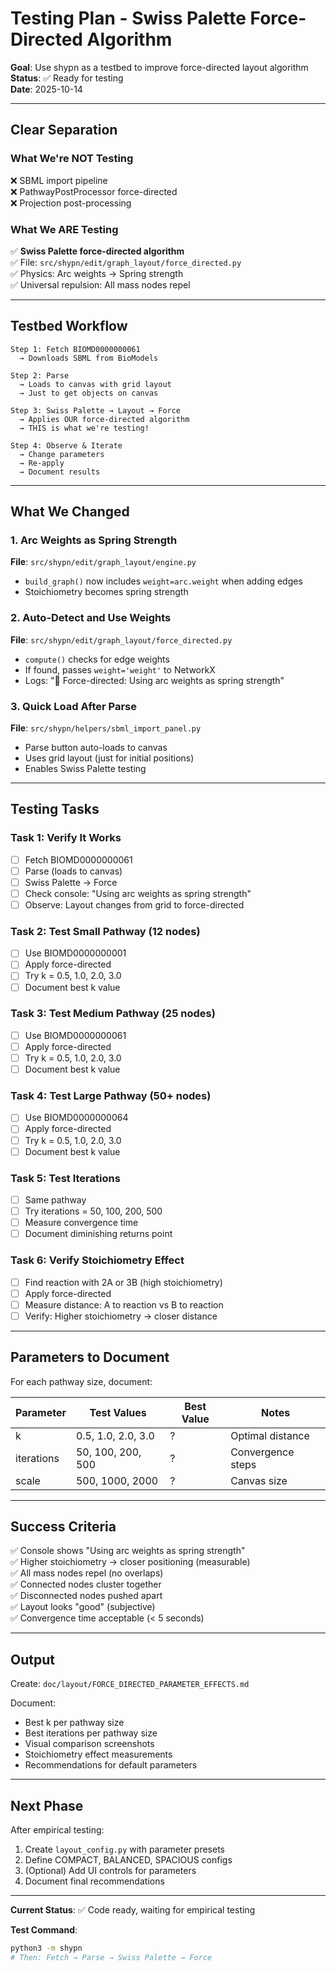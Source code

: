 # Testing Plan - Swiss Palette Force-Directed Algorithm

**Goal**: Use shypn as a testbed to improve force-directed layout algorithm  
**Status**: ✅ Ready for testing  
**Date**: 2025-10-14

---

## Clear Separation

### What We're NOT Testing
❌ SBML import pipeline  
❌ PathwayPostProcessor force-directed  
❌ Projection post-processing  

### What We ARE Testing
✅ **Swiss Palette force-directed algorithm**  
✅ File: `src/shypn/edit/graph_layout/force_directed.py`  
✅ Physics: Arc weights → Spring strength  
✅ Universal repulsion: All mass nodes repel  

---

## Testbed Workflow

```
Step 1: Fetch BIOMD0000000061
  → Downloads SBML from BioModels

Step 2: Parse
  → Loads to canvas with grid layout
  → Just to get objects on canvas

Step 3: Swiss Palette → Layout → Force
  → Applies OUR force-directed algorithm
  → THIS is what we're testing!

Step 4: Observe & Iterate
  → Change parameters
  → Re-apply
  → Document results
```

---

## What We Changed

### 1. Arc Weights as Spring Strength
**File**: `src/shypn/edit/graph_layout/engine.py`
- `build_graph()` now includes `weight=arc.weight` when adding edges
- Stoichiometry becomes spring strength

### 2. Auto-Detect and Use Weights
**File**: `src/shypn/edit/graph_layout/force_directed.py`
- `compute()` checks for edge weights
- If found, passes `weight='weight'` to NetworkX
- Logs: "🔬 Force-directed: Using arc weights as spring strength"

### 3. Quick Load After Parse
**File**: `src/shypn/helpers/sbml_import_panel.py`
- Parse button auto-loads to canvas
- Uses grid layout (just for initial positions)
- Enables Swiss Palette testing

---

## Testing Tasks

### Task 1: Verify It Works
- [ ] Fetch BIOMD0000000061
- [ ] Parse (loads to canvas)
- [ ] Swiss Palette → Force
- [ ] Check console: "Using arc weights as spring strength"
- [ ] Observe: Layout changes from grid to force-directed

### Task 2: Test Small Pathway (12 nodes)
- [ ] Use BIOMD0000000001
- [ ] Apply force-directed
- [ ] Try k = 0.5, 1.0, 2.0, 3.0
- [ ] Document best k value

### Task 3: Test Medium Pathway (25 nodes)
- [ ] Use BIOMD0000000061
- [ ] Apply force-directed
- [ ] Try k = 0.5, 1.0, 2.0, 3.0
- [ ] Document best k value

### Task 4: Test Large Pathway (50+ nodes)
- [ ] Use BIOMD0000000064
- [ ] Apply force-directed
- [ ] Try k = 0.5, 1.0, 2.0, 3.0
- [ ] Document best k value

### Task 5: Test Iterations
- [ ] Same pathway
- [ ] Try iterations = 50, 100, 200, 500
- [ ] Measure convergence time
- [ ] Document diminishing returns point

### Task 6: Verify Stoichiometry Effect
- [ ] Find reaction with 2A or 3B (high stoichiometry)
- [ ] Apply force-directed
- [ ] Measure distance: A to reaction vs B to reaction
- [ ] Verify: Higher stoichiometry → closer distance

---

## Parameters to Document

For each pathway size, document:

| Parameter | Test Values | Best Value | Notes |
|-----------|-------------|------------|-------|
| k | 0.5, 1.0, 2.0, 3.0 | ? | Optimal distance |
| iterations | 50, 100, 200, 500 | ? | Convergence steps |
| scale | 500, 1000, 2000 | ? | Canvas size |

---

## Success Criteria

✅ Console shows "Using arc weights as spring strength"  
✅ Higher stoichiometry → closer positioning (measurable)  
✅ All mass nodes repel (no overlaps)  
✅ Connected nodes cluster together  
✅ Disconnected nodes pushed apart  
✅ Layout looks "good" (subjective)  
✅ Convergence time acceptable (< 5 seconds)  

---

## Output

Create: `doc/layout/FORCE_DIRECTED_PARAMETER_EFFECTS.md`

Document:
- Best k per pathway size
- Best iterations per pathway size
- Visual comparison screenshots
- Stoichiometry effect measurements
- Recommendations for default parameters

---

## Next Phase

After empirical testing:

1. Create `layout_config.py` with parameter presets
2. Define COMPACT, BALANCED, SPACIOUS configs
3. (Optional) Add UI controls for parameters
4. Document final recommendations

---

**Current Status**: ✅ Code ready, waiting for empirical testing

**Test Command**:
```bash
python3 -m shypn
# Then: Fetch → Parse → Swiss Palette → Force
```
